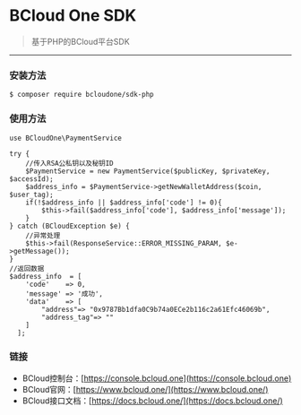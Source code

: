 # BCloud One SDK
>基于PHP的BCloud平台SDK

-------
### 安装方法

```
$ composer require bcloudone/sdk-php 
```

### 使用方法


```
use BCloudOne\PaymentService

try {
    //传入RSA公私钥以及秘钥ID
    $PaymentService = new PaymentService($publicKey, $privateKey, $accessId);
    $address_info = $PaymentService->getNewWalletAddress($coin, $user_tag);
    if(!$address_info || $address_info['code'] != 0){
        $this->fail($address_info['code'], $address_info['message']);
    }
} catch (BCloudException $e) {
    //异常处理
    $this->fail(ResponseService::ERROR_MISSING_PARAM, $e->getMessage());
}
//返回数据
$address_info  = [
    'code'    => 0,
    'message' => '成功',
    'data'    => [
        "address"=> "0x9787Bb1dfa0C9b74a0ECe2b116c2a61Efc46069b",
        "address_tag"=> ""
    ]
  ];
```

### 链接
* BCloud控制台：[https://console.bcloud.one](https://console.bcloud.one)
* BCloud官网：[https://www.bcloud.one/](https://www.bcloud.one/)
* BCloud接口文档：[https://docs.bcloud.one/](https://docs.bcloud.one/)



